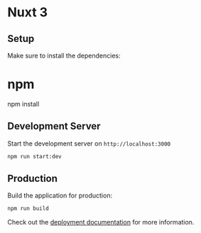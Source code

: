 # Nuxt 3

## Setup

Make sure to install the dependencies:

# npm
npm install


## Development Server

Start the development server on `http://localhost:3000`

```bash
npm run start:dev
```

## Production

Build the application for production:

```bash
npm run build
```



Check out the [deployment documentation](https://nuxt.com/docs/getting-started/deployment) for more information.
